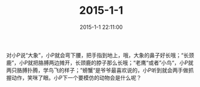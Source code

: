 ﻿---
title: "2015-1-1"
date: 2015-1-1 22:11:00
tags: 文字
categories: 爸爸
---
对小P说“大象”，小P就会弯下腰，把手指到地上，哦，大象的鼻子好长哦；“长颈鹿”，小P就把胳膊两边摊开，长颈鹿的脖子那么长哦；“老鹰“或者”小鸟“，小P就两只胳膊扑腾，学鸟飞的样子；”螃蟹“是爷爷最喜欢说的，小P听到就会两手做抓握动作，笑咪了眼。小P下一个要模仿的动物会是什么呢？ ​​​​ 